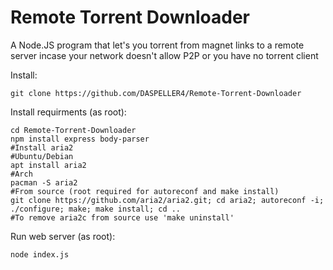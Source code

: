 # Remote Torrent Downloader
A Node.JS program that let's you torrent from magnet links to a remote server incase your network doesn't allow P2P or you have no torrent client

Install:

    git clone https://github.com/DASPELLER4/Remote-Torrent-Downloader

Install requirments (as root):

    cd Remote-Torrent-Downloader 
    npm install express body-parser
    #Install aria2
    #Ubuntu/Debian
    apt install aria2
    #Arch
    pacman -S aria2
    #From source (root required for autoreconf and make install)
    git clone https://github.com/aria2/aria2.git; cd aria2; autoreconf -i; ./configure; make; make install; cd ..
    #To remove aria2c from source use 'make uninstall'
    
Run web server (as root):

    node index.js
